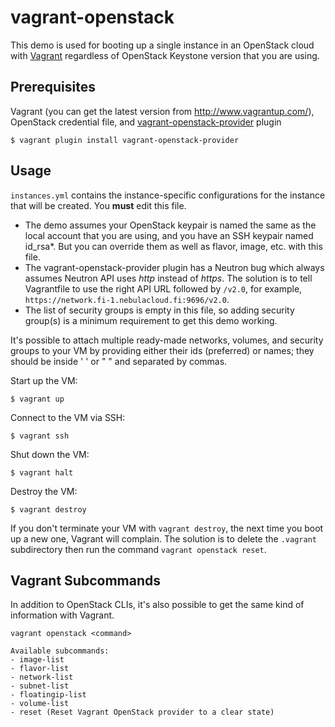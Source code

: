 vagrant-openstack
========================

This demo is used for booting up a single instance in an OpenStack cloud with
[Vagrant](http://www.vagrantup.com/) regardless of OpenStack Keystone version that you are using.

Prerequisites
-----------

Vagrant (you can get the latest version from http://www.vagrantup.com/), OpenStack
credential file, and [vagrant-openstack-provider](https://github.com/ggiamarchi/vagrant-openstack-provider)
plugin

```
$ vagrant plugin install vagrant-openstack-provider
```

Usage
-----------

```instances.yml``` contains the instance-specific configurations for the instance that will be
created. You **must** edit this file.
- The demo assumes your OpenStack keypair is named the same as the local account that you are using,
and you have an SSH keypair named id_rsa*. But you can override them as well as flavor, image, etc.
with this file.
- The vagrant-openstack-provider plugin has a Neutron bug which always assumes Neutron API
uses *http* instead of *https*. The solution is to tell Vagrantfile to use the right API URL
followed by ```/v2.0```, for example, ```https://network.fi-1.nebulacloud.fi:9696/v2.0```.
- The list of security groups is empty in this file, so adding security group(s) is a minimum
requirement to get this demo working.

It's possible to attach multiple ready-made networks, volumes, and security groups to your VM by
providing either their ids (preferred) or names; they should be inside ' ' or " " and separated
by commas.

Start up the VM:
```
$ vagrant up
```

Connect to the VM via SSH:
```
$ vagrant ssh
```

Shut down the VM:

```
$ vagrant halt
```

Destroy the VM:
```
$ vagrant destroy
```

If you don't terminate your VM with ```vagrant destroy```, the next time you boot up
a new one, Vagrant will complain. The solution is to delete the ```.vagrant```
subdirectory then run the command ```vagrant openstack reset```.

Vagrant Subcommands
-----------

In addition to OpenStack CLIs, it's also possible to get the same kind of information
with Vagrant.
```
vagrant openstack <command>

Available subcommands:
- image-list
- flavor-list
- network-list
- subnet-list
- floatingip-list
- volume-list
- reset (Reset Vagrant OpenStack provider to a clear state)
```
